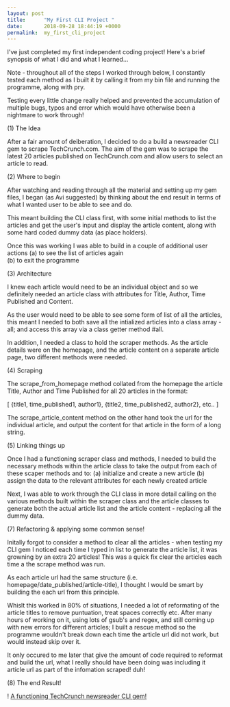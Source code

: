 ```yaml
---
layout: post
title:      "My First CLI Project "
date:       2018-09-28 18:44:19 +0000
permalink:  my_first_cli_project
---
```



I've just completed my first independent coding project! Here's a brief synopsis of what I did and what I learned... 

Note - throughout all of the steps I worked through below, I constantly tested each method as I built it by calling it from my bin file and running the programme, along with pry. 

Testing every little change really helped and prevented the accumulation of multiple bugs, typos and error which would have otherwise been a nightmare to work through! 


(1) The Idea 

After a fair amount of deiberation, I decided to do a build a newsreader CLI gem to scrape TechCrunch.com. The aim of the gem was to scrape the latest 20 articles published on TechCrunch.com and allow users to select an article to read. 


(2) Where to begin

After watching and reading through all the material and setting up my gem files, I began (as Avi suggested) by thinking about the end result in terms of what I wanted user to be able to see and do. 

This meant building the CLI class first, with some initial methods to list the articles and get the user's input and display the article content, along with some hard coded dummy data (as place holders). 

Once this was working I was able to build in a couple of additional user actions 
    (a) to see the list of articles again  
		(b) to exit the programme


(3) Architecture 

I knew each article would need to be an individual object and so we definitely needed an article class with attributes for Title, Author, Time Published and Content. 

As the user would need to be able to see some form of list of all the articles, this meant I needed to both save all the intialized articles into a class array - all; and access this array via a class getter method #all. 

In addition, I needed a class to hold the scraper methods. As the article details were on the homepage, and the article content on a separate article page, two different methods were needed. 


(4) Scraping  

The scrape_from_homepage method collated from the homepage the article Title, Author and Time Published for all 20 articles in the format: 

[ {title1, time_published1, author1}, {title2, time_published2, author2}, etc.. ]

The scrape_article_content method on the other hand took the url for the individual article, and output the content for that article in the form of a long string. 


(5) Linking things up

Once I had a functioning scraper class and methods, I needed to build the necessary methods within the article class to take the output from each of these scaper methods and to:
    (a) initialize and create a new article 
		(b) assign the data to the relevant attributes for each newly created article

Next, I was able to work through the CLI class in more detail calling on the various methods built within the scraper class and the article classes to generate both the actual article list and the article content - replacing all the dummy data. 


(7) Refactoring & applying some common sense! 

Initally forgot to consider a method to clear all the articles - when testing my CLI gem I noticed each time I typed in list to generate the article list, it was growning by an extra 20 articles! This was a quick fix clear the articles each time a the scrape method was run. 

As each article url had the same structure (i.e. homepage/date_published/article-title), I thought I would be smart by building the each url from this principle. 

Whislt this worked in 80% of situations, I needed a lot of reformating of the article titles to remove puntuation, treat spaces correctly etc. After many hours of working on it, using lots of gsub's and regex, and still coming up with new errors for different articles; I built a rescue method so the programme wouldn't break down each time the article url did not work, but would instead skip over it. 

It only occured to me later that give the amount of code required to reformat and build the url, what I really should have been doing was including it article url as part of the infomation scraped! duh! 

(8) The end Result! 

! [A functioning TechCrunch newsreader CLI gem!](http://github.com/SurpreetM/tech_crunch)




